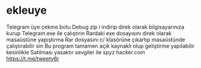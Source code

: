 # ekleuye
Telegram üye çekme botu 
Debug zip i indirip direk olarak bilgisayarınıza kurup 
Telegram.exe ile çalıştırın 
Rardaki exe dosayısını direk olarak masaüstüne yapıştırma 
Rar dosyasını c/ klasörüne çıkartıp masaüstünde çalıştırabilir sin 
Bu program tamamen açık kaynaklı olup geliştirme yapılabilir kesinlikle 
Satılması yasaktır sevgiler ile spyz hacker.com
https://t.me/tweety6r
